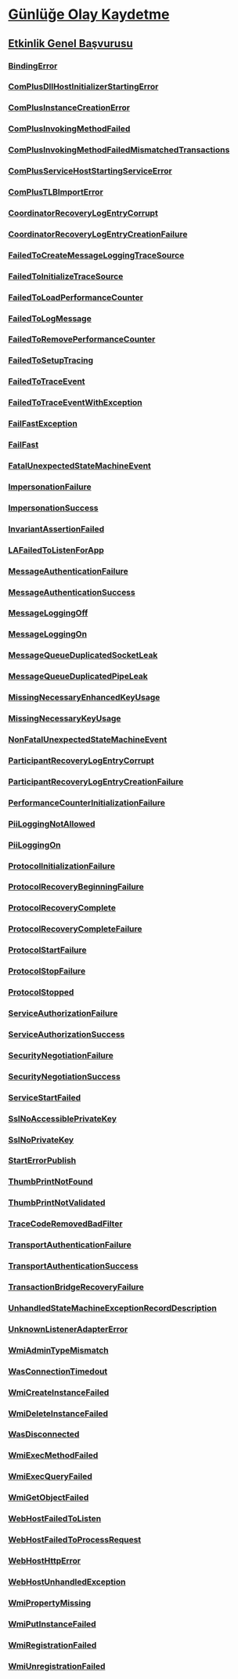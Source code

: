 # [Günlüğe Olay Kaydetme](index.md)
## [Etkinlik Genel Başvurusu](events-general-reference.md)
### [BindingError](bindingerror.md)
### [ComPlusDllHostInitializerStartingError](complusdllhostinitializerstartingerror.md)
### [ComPlusInstanceCreationError](complusinstancecreationerror.md)
### [ComPlusInvokingMethodFailed](complusinvokingmethodfailed.md)
### [ComPlusInvokingMethodFailedMismatchedTransactions](complusinvokingmethodfailedmismatchedtransactions.md)
### [ComPlusServiceHostStartingServiceError](complusservicehoststartingserviceerror.md)
### [ComPlusTLBImportError](complustlbimporterror.md)
### [CoordinatorRecoveryLogEntryCorrupt](coordinatorrecoverylogentrycorrupt.md)
### [CoordinatorRecoveryLogEntryCreationFailure](coordinatorrecoverylogentrycreationfailure.md)
### [FailedToCreateMessageLoggingTraceSource](failedtocreatemessageloggingtracesource.md)
### [FailedToInitializeTraceSource](failedtoinitializetracesource.md)
### [FailedToLoadPerformanceCounter](failedtoloadperformancecounter.md)
### [FailedToLogMessage](failedtologmessage.md)
### [FailedToRemovePerformanceCounter](failedtoremoveperformancecounter.md)
### [FailedToSetupTracing](failedtosetuptracing.md)
### [FailedToTraceEvent](failedtotraceevent.md)
### [FailedToTraceEventWithException](failedtotraceeventwithexception.md)
### [FailFastException](failfastexception.md)
### [FailFast](failfast.md)
### [FatalUnexpectedStateMachineEvent](fatalunexpectedstatemachineevent.md)
### [ImpersonationFailure](impersonationfailure.md)
### [ImpersonationSuccess](impersonationsuccess.md)
### [InvariantAssertionFailed](invariantassertionfailed.md)
### [LAFailedToListenForApp](lafailedtolistenforapp.md)
### [MessageAuthenticationFailure](messageauthenticationfailure.md)
### [MessageAuthenticationSuccess](messageauthenticationsuccess.md)
### [MessageLoggingOff](messageloggingoff.md)
### [MessageLoggingOn](messageloggingon.md)
### [MessageQueueDuplicatedSocketLeak](messagequeueduplicatedsocketleak.md)
### [MessageQueueDuplicatedPipeLeak](messagequeueduplicatedpipeleak.md)
### [MissingNecessaryEnhancedKeyUsage](missingnecessaryenhancedkeyusage.md)
### [MissingNecessaryKeyUsage](missingnecessarykeyusage.md)
### [NonFatalUnexpectedStateMachineEvent](nonfatalunexpectedstatemachineevent.md)
### [ParticipantRecoveryLogEntryCorrupt](participantrecoverylogentrycorrupt.md)
### [ParticipantRecoveryLogEntryCreationFailure](participantrecoverylogentrycreationfailure.md)
### [PerformanceCounterInitializationFailure](performancecounterinitializationfailure.md)
### [PiiLoggingNotAllowed](piiloggingnotallowed.md)
### [PiiLoggingOn](piiloggingon.md)
### [ProtocolInitializationFailure](protocolinitializationfailure.md)
### [ProtocolRecoveryBeginningFailure](protocolrecoverybeginningfailure.md)
### [ProtocolRecoveryComplete](protocolrecoverycomplete.md)
### [ProtocolRecoveryCompleteFailure](protocolrecoverycompletefailure.md)
### [ProtocolStartFailure](protocolstartfailure.md)
### [ProtocolStopFailure](protocolstopfailure.md)
### [ProtocolStopped](protocolstopped.md)
### [ServiceAuthorizationFailure](serviceauthorizationfailure.md)
### [ServiceAuthorizationSuccess](serviceauthorizationsuccess.md)
### [SecurityNegotiationFailure](securitynegotiationfailure.md)
### [SecurityNegotiationSuccess](securitynegotiationsuccess.md)
### [ServiceStartFailed](servicestartfailed.md)
### [SslNoAccessiblePrivateKey](sslnoaccessibleprivatekey.md)
### [SslNoPrivateKey](sslnoprivatekey.md)
### [StartErrorPublish](starterrorpublish.md)
### [ThumbPrintNotFound](thumbprintnotfound.md)
### [ThumbPrintNotValidated](thumbprintnotvalidated.md)
### [TraceCodeRemovedBadFilter](tracecoderemovedbadfilter.md)
### [TransportAuthenticationFailure](transportauthenticationfailure.md)
### [TransportAuthenticationSuccess](transportauthenticationsuccess.md)
### [TransactionBridgeRecoveryFailure](transactionbridgerecoveryfailure.md)
### [UnhandledStateMachineExceptionRecordDescription](unhandledstatemachineexceptionrecorddescription.md)
### [UnknownListenerAdapterError](unknownlisteneradaptererror.md)
### [WmiAdminTypeMismatch](wmiadmintypemismatch.md)
### [WasConnectionTimedout](wasconnectiontimedout.md)
### [WmiCreateInstanceFailed](wmicreateinstancefailed.md)
### [WmiDeleteInstanceFailed](wmideleteinstancefailed.md)
### [WasDisconnected](wasdisconnected.md)
### [WmiExecMethodFailed](wmiexecmethodfailed.md)
### [WmiExecQueryFailed](wmiexecqueryfailed.md)
### [WmiGetObjectFailed](wmigetobjectfailed.md)
### [WebHostFailedToListen](webhostfailedtolisten.md)
### [WebHostFailedToProcessRequest](webhostfailedtoprocessrequest.md)
### [WebHostHttpError](webhosthttperror.md)
### [WebHostUnhandledException](webhostunhandledexception.md)
### [WmiPropertyMissing](wmipropertymissing.md)
### [WmiPutInstanceFailed](wmiputinstancefailed.md)
### [WmiRegistrationFailed](wmiregistrationfailed.md)
### [WmiUnregistrationFailed](wmiunregistrationfailed.md)
